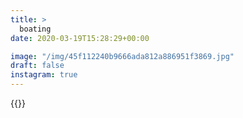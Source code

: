 ```yaml
---
title: >
  boating
date: 2020-03-19T15:28:29+00:00

image: "/img/45f112240b9666ada812a886951f3869.jpg"
draft: false
instagram: true
---
```


{{<photo src="/img/45f112240b9666ada812a886951f3869.jpg">}}
